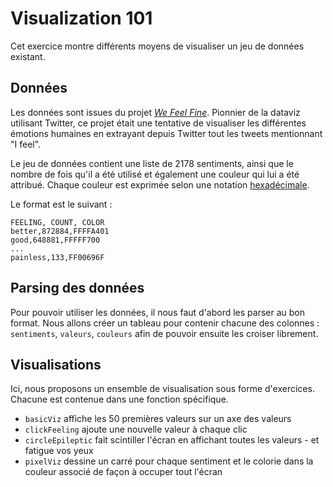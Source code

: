 # Visualization 101

Cet exercice montre différents moyens de visualiser un jeu de données existant.

## Données

Les données sont issues du projet *[We Feel Fine](http://wefeelfine.org/)*. Pionnier de la dataviz utilisant Twitter, ce projet était une tentative de visualiser les différentes émotions humaines en extrayant depuis Twitter tout les tweets mentionnant "I feel". 

Le jeu de données contient une liste de 2178 sentiments, ainsi que le nombre de fois qu'il a été utilisé et également une couleur qui lui a été attribué. Chaque couleur est exprimée selon une notation [hexadécimale](https://processing.org/reference/hex_.html). 

Le format est le suivant : 

    FEELING, COUNT, COLOR 
    better,872884,FFFFA401
    good,648881,FFFFF700
    ...
    painless,133,FF00696F

## Parsing des données

Pour pouvoir utiliser les données, il nous faut d'abord les parser au bon format.  Nous allons créer un tableau pour contenir chacune des colonnes : ```sentiments```, ```valeurs```, ```couleurs``` afin de pouvoir ensuite les croiser librement.

## Visualisations

Ici, nous proposons un ensemble de visualisation sous forme d'exercices. Chacune est contenue dans une fonction spécifique.

* ```basicViz``` affiche les 50 premières valeurs sur un axe des valeurs
* ```clickFeeling``` ajoute une nouvelle valeur à chaque clic
*  ```circleEpileptic``` fait scintiller l'écran en affichant toutes les valeurs - et fatigue vos yeux
* ```pixelViz``` dessine un carré pour chaque sentiment et le colorie dans la couleur associé de façon à occuper tout l'écran
